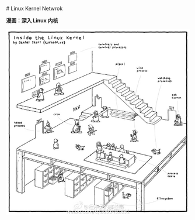                                                                                                                     # Linux Kernel Netwrok

**漫画：深入 Linux 内核**

<img src="/assets/7cc829d3gw1f92ipqgjjxj21kw1lbdxf.jpg" width="700"/>



